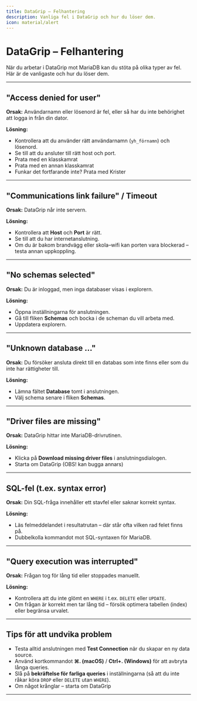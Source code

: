 ```yaml
---
title: DataGrip – Felhantering
description: Vanliga fel i DataGrip och hur du löser dem.
icon: material/alert
---
```


# DataGrip – Felhantering

När du arbetar i DataGrip mot MariaDB kan du stöta på olika typer av fel. Här är de vanligaste och hur du löser dem.

---

## "Access denied for user"

**Orsak:** Användarnamn eller lösenord är fel, eller så har du inte behörighet att logga in från din dator.

**Lösning:**
- Kontrollera att du använder rätt användarnamn (`yh_förnamn`) och lösenord.
- Se till att du ansluter till rätt host och port.
- Prata med en klasskamrat
- Prata med en annan klasskamrat
- Funkar det fortfarande inte? Prata med Krister
---

## "Communications link failure" / Timeout

**Orsak:** DataGrip når inte servern.

**Lösning:**
- Kontrollera att **Host** och **Port** är rätt.
- Se till att du har internetanslutning.
- Om du är bakom brandvägg eller skola–wifi kan porten vara blockerad – testa annan uppkoppling.

---

## "No schemas selected"

**Orsak:** Du är inloggad, men inga databaser visas i explorern.

**Lösning:**
- Öppna inställningarna för anslutningen.
- Gå till fliken **Schemas** och bocka i de scheman du vill arbeta med.
- Uppdatera explorern.

---

## "Unknown database …"

**Orsak:** Du försöker ansluta direkt till en databas som inte finns eller som du inte har rättigheter till.

**Lösning:**
- Lämna fältet **Database** tomt i anslutningen.
- Välj schema senare i fliken **Schemas**.

---

## "Driver files are missing"

**Orsak:** DataGrip hittar inte MariaDB-drivrutinen.

**Lösning:**
- Klicka på **Download missing driver files** i anslutningsdialogen.
- Starta om DataGrip (OBS! kan bugga annars)

---

## SQL-fel (t.ex. syntax error)

**Orsak:** Din SQL-fråga innehåller ett stavfel eller saknar korrekt syntax.

**Lösning:**
- Läs felmeddelandet i resultatrutan – där står ofta vilken rad felet finns på.
- Dubbelkolla kommandot mot SQL-syntaxen för MariaDB.

---

## "Query execution was interrupted"

**Orsak:** Frågan tog för lång tid eller stoppades manuellt.

**Lösning:**
- Kontrollera att du inte glömt en `WHERE` i t.ex. `DELETE` eller `UPDATE`.
- Om frågan är korrekt men tar lång tid – försök optimera tabellen (index) eller begränsa urvalet.

---

## Tips för att undvika problem

- Testa alltid anslutningen med **Test Connection** när du skapar en ny data source.  
- Använd kortkommandot **⌘. (macOS)** / **Ctrl+. (Windows)** för att avbryta långa queries.  
- Slå på **bekräftelse för farliga queries** i inställningarna (så att du inte råkar köra `DROP` eller `DELETE` utan `WHERE`).  
- Om något krånglar – starta om DataGrip

---


